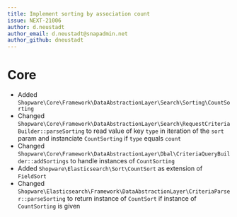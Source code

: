 ```yaml
---
title: Implement sorting by association count
issue: NEXT-21006
author: d.neustadt
author_email: d.neustadt@snapadmin.net
author_github: dneustadt
---
```

# Core
* Added `Shopware\Core\Framework\DataAbstractionLayer\Search\Sorting\CountSorting`
* Changed `Shopware\Core\Framework\DataAbstractionLayer\Search\RequestCriteriaBuilder::parseSorting` to read value of key `type` in iteration of the `sort` param and instanciate `CountSorting` if `type` equals `count`
* Changed `Shopware\Core\Framework\DataAbstractionLayer\Dbal\CriteriaQueryBuilder::addSortings` to handle instances of `CountSorting`
* Added `Shopware\Elasticsearch\Sort\CountSort` as extension of `FieldSort`
* Changed `Shopware\Elasticsearch\Framework\DataAbstractionLayer\CriteriaParser::parseSorting` to return instance of `CountSort` if instance of `CountSorting` is given
